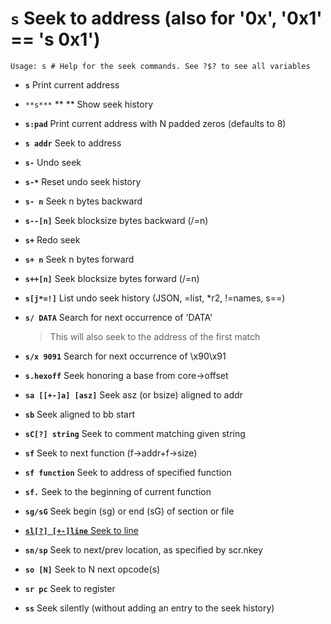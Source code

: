 <!-- TITLE: s -->

#  **`s`** Seek to address (also for '0x', '0x1' == 's 0x1')


```text
Usage: s # Help for the seek commands. See ?$? to see all variables
```


- **`s`** Print current address
- `**s***` ** ** Show seek history
- **`s:pad`** Print current address with N padded zeros (defaults to 8)
- **`s addr`** Seek to address
- **`s-`** Undo seek
- **`s-*`** Reset undo seek history
- **`s- n`** Seek n bytes backward
- **`s--[n]`** Seek blocksize bytes backward (/=n)
- **`s+`** Redo seek
- **`s+ n`** Seek n bytes forward
- **`s++[n]`** Seek blocksize bytes forward (/=n)
- **`s[j*=!]`** List undo seek history (JSON, =list, *r2, !=names, s==)
- **`s/ DATA`** Search for next occurrence of 'DATA'
  > This will also seek to the address of the first match
- **`s/x 9091`** Search for next occurrence of \x90\x91
- **`s.hexoff`** Seek honoring a base from core->offset
- **`sa [[+-]a] [asz]`** Seek asz (or bsize) aligned to addr
- **`sb`** Seek aligned to bb start
- **`sC[?] string`** Seek to comment matching given string
- **`sf`** Seek to next function (f->addr+f->size)
- **`sf function`** Seek to address of specified function
- **`sf.`** Seek to the beginning of current function
- **`sg/sG`** Seek begin (sg) or end (sG) of section or file

- [ **`sl[?] [+-]line`** Seek to line](/options/s/sl)

- **`sn/sp`** Seek to next/prev location, as specified by scr.nkey
- **`so [N]`** Seek to N next opcode(s)
- **`sr pc`** Seek to register
- **`ss`** Seek silently (without adding an entry to the seek history)

<p hidden>s- s-- s+ s++ s/ sj s/x sa sb sC sf sg sG sl sn sp so sr ss</p>